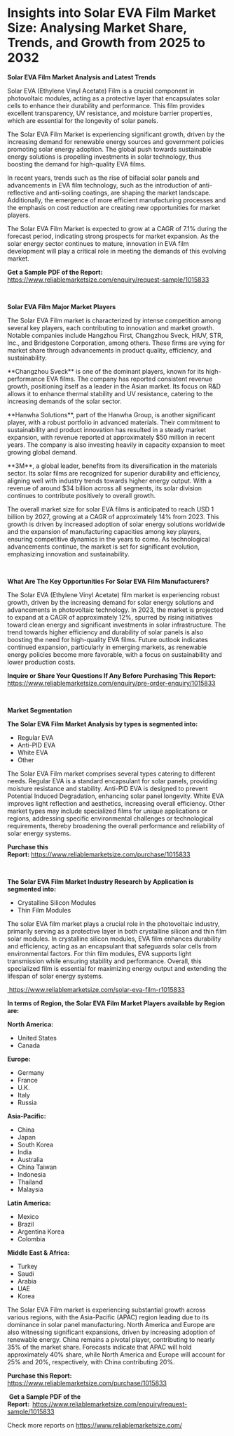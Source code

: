 <p><h1>Insights into Solar EVA Film Market Size: Analysing Market Share, Trends, and Growth from 2025 to 2032</h1></p><p><strong>Solar EVA Film Market Analysis and Latest Trends</strong></p>
<p><p>Solar EVA (Ethylene Vinyl Acetate) Film is a crucial component in photovoltaic modules, acting as a protective layer that encapsulates solar cells to enhance their durability and performance. This film provides excellent transparency, UV resistance, and moisture barrier properties, which are essential for the longevity of solar panels.</p><p>The Solar EVA Film Market is experiencing significant growth, driven by the increasing demand for renewable energy sources and government policies promoting solar energy adoption. The global push towards sustainable energy solutions is propelling investments in solar technology, thus boosting the demand for high-quality EVA films. </p><p>In recent years, trends such as the rise of bifacial solar panels and advancements in EVA film technology, such as the introduction of anti-reflective and anti-soiling coatings, are shaping the market landscape. Additionally, the emergence of more efficient manufacturing processes and the emphasis on cost reduction are creating new opportunities for market players.</p><p>The Solar EVA Film Market is expected to grow at a CAGR of 7.1% during the forecast period, indicating strong prospects for market expansion. As the solar energy sector continues to mature, innovation in EVA film development will play a critical role in meeting the demands of this evolving market.</p></p>
<p><strong>Get a Sample PDF of the Report:&nbsp;</strong> <a href="https://www.reliablemarketsize.com/enquiry/request-sample/1015833?utm_campaign=1103&utm_medium=2&utm_source=Github&utm_content=ia&utm_term=30012025&utm_id=solar-eva-film">https://www.reliablemarketsize.com/enquiry/request-sample/1015833</a></p>
<p>&nbsp;</p>
<p><strong>Solar EVA Film Major Market Players</strong></p>
<p><p>The Solar EVA Film market is characterized by intense competition among several key players, each contributing to innovation and market growth. Notable companies include Hangzhou First, Changzhou Sveck, HIUV, STR, Inc., and Bridgestone Corporation, among others. These firms are vying for market share through advancements in product quality, efficiency, and sustainability.</p><p>**Changzhou Sveck** is one of the dominant players, known for its high-performance EVA films. The company has reported consistent revenue growth, positioning itself as a leader in the Asian market. Its focus on R&D allows it to enhance thermal stability and UV resistance, catering to the increasing demands of the solar sector.</p><p>**Hanwha Solutions**, part of the Hanwha Group, is another significant player, with a robust portfolio in advanced materials. Their commitment to sustainability and product innovation has resulted in a steady market expansion, with revenue reported at approximately $50 million in recent years. The company is also investing heavily in capacity expansion to meet growing global demand.</p><p>**3M**, a global leader, benefits from its diversification in the materials sector. Its solar films are recognized for superior durability and efficiency, aligning well with industry trends towards higher energy output. With a revenue of around $34 billion across all segments, its solar division continues to contribute positively to overall growth.</p><p>The overall market size for solar EVA films is anticipated to reach USD 1 billion by 2027, growing at a CAGR of approximately 14% from 2023. This growth is driven by increased adoption of solar energy solutions worldwide and the expansion of manufacturing capacities among key players, ensuring competitive dynamics in the years to come. As technological advancements continue, the market is set for significant evolution, emphasizing innovation and sustainability.</p></p>
<p>&nbsp;</p>
<p><strong>What Are The Key Opportunities For Solar EVA Film Manufacturers?</strong></p>
<p><p>The Solar EVA (Ethylene Vinyl Acetate) film market is experiencing robust growth, driven by the increasing demand for solar energy solutions and advancements in photovoltaic technology. In 2023, the market is projected to expand at a CAGR of approximately 12%, spurred by rising initiatives toward clean energy and significant investments in solar infrastructure. The trend towards higher efficiency and durability of solar panels is also boosting the need for high-quality EVA films. Future outlook indicates continued expansion, particularly in emerging markets, as renewable energy policies become more favorable, with a focus on sustainability and lower production costs.</p></p>
<p><strong>Inquire or Share Your Questions If Any Before Purchasing This Report:</strong> <a href="https://www.reliablemarketsize.com/enquiry/pre-order-enquiry/1015833?utm_campaign=1103&utm_medium=2&utm_source=Github&utm_content=ia&utm_term=30012025&utm_id=solar-eva-film">https://www.reliablemarketsize.com/enquiry/pre-order-enquiry/1015833</a></p>
<p>&nbsp;</p>
<p><strong>Market Segmentation</strong></p>
<p><strong>The Solar EVA Film Market Analysis by types is segmented into:</strong></p>
<p><ul><li>Regular EVA</li><li>Anti-PID EVA</li><li>White EVA</li><li>Other</li></ul></p>
<p><p>The Solar EVA Film market comprises several types catering to different needs. Regular EVA is a standard encapsulant for solar panels, providing moisture resistance and stability. Anti-PID EVA is designed to prevent Potential Induced Degradation, enhancing solar panel longevity. White EVA improves light reflection and aesthetics, increasing overall efficiency. Other market types may include specialized films for unique applications or regions, addressing specific environmental challenges or technological requirements, thereby broadening the overall performance and reliability of solar energy systems.</p></p>
<p><strong>Purchase this Report:&nbsp;</strong><a href="https://www.reliablemarketsize.com/purchase/1015833?utm_campaign=1103&utm_medium=2&utm_source=Github&utm_content=ia&utm_term=30012025&utm_id=solar-eva-film">https://www.reliablemarketsize.com/purchase/1015833</a></p>
<p>&nbsp;</p>
<p><strong>The Solar EVA Film Market Industry Research by Application is segmented into:</strong></p>
<p><ul><li>Crystalline Silicon Modules</li><li>Thin Film Modules</li></ul></p>
<p><p>The solar EVA film market plays a crucial role in the photovoltaic industry, primarily serving as a protective layer in both crystalline silicon and thin film solar modules. In crystalline silicon modules, EVA film enhances durability and efficiency, acting as an encapsulant that safeguards solar cells from environmental factors. For thin film modules, EVA supports light transmission while ensuring stability and performance. Overall, this specialized film is essential for maximizing energy output and extending the lifespan of solar energy systems.</p></p>
<p><a href="https://www.reliablemarketsize.com/solar-eva-film-r1015833?utm_campaign=1103&utm_medium=2&utm_source=Github&utm_content=ia&utm_term=30012025&utm_id=solar-eva-film">&nbsp;https://www.reliablemarketsize.com/solar-eva-film-r1015833</a></p>
<p><strong>In terms of Region, the Solar EVA Film Market Players available by Region are:</strong></p>
<p>
    <p> <strong> North America: </strong>
        <ul>
            <li>United States</li>
            <li>Canada</li>
        </ul>
        </p> 
    <p> <strong> Europe: </strong>
        <ul>
            <li>Germany</li>
            <li>France</li>
            <li>U.K.</li>
            <li>Italy</li>
            <li>Russia</li>
        </ul>
        </p> 
    <p> <strong> Asia-Pacific: </strong>
        <ul>
            <li>China</li>
            <li>Japan</li>
            <li>South Korea</li>
            <li>India</li>
            <li>Australia</li>
            <li>China Taiwan</li>
            <li>Indonesia</li>
            <li>Thailand</li>
            <li>Malaysia</li>
        </ul>
        </p> 
    <p> <strong> Latin America: </strong>
        <ul>
            <li>Mexico</li>
            <li>Brazil</li>
            <li>Argentina Korea</li>
            <li>Colombia</li>
        </ul>
        </p> 
    <p> <strong> Middle East & Africa: </strong>
        <ul>
            <li>Turkey</li>
            <li>Saudi</li>
            <li>Arabia</li>
            <li>UAE</li>
            <li>Korea</li>
        </ul>
    </p>
    </p>
<p><p>The Solar EVA Film market is experiencing substantial growth across various regions, with the Asia-Pacific (APAC) region leading due to its dominance in solar panel manufacturing. North America and Europe are also witnessing significant expansions, driven by increasing adoption of renewable energy. China remains a pivotal player, contributing to nearly 35% of the market share. Forecasts indicate that APAC will hold approximately 40% share, while North America and Europe will account for 25% and 20%, respectively, with China contributing 20%.</p></p>
<p><strong>Purchase this Report: </strong><a href="https://www.reliablemarketsize.com/purchase/1015833?utm_campaign=1103&utm_medium=2&utm_source=Github&utm_content=ia&utm_term=30012025&utm_id=solar-eva-film">https://www.reliablemarketsize.com/purchase/1015833</a></p>
<p>&nbsp;<strong>Get a Sample PDF of the Report:&nbsp;&nbsp;</strong><a href="https://www.reliablemarketsize.com/enquiry/request-sample/1015833?utm_campaign=1103&utm_medium=2&utm_source=Github&utm_content=ia&utm_term=30012025&utm_id=solar-eva-film">https://www.reliablemarketsize.com/enquiry/request-sample/1015833</a></p>
<p><strong></strong></p>
<p>Check more reports on <a href="https://www.reliablemarketsize.com/?utm_campaign=1103&utm_medium=2&utm_source=Github&utm_content=ia&utm_term=30012025&utm_id=solar-eva-film">https://www.reliablemarketsize.com/</a></p>